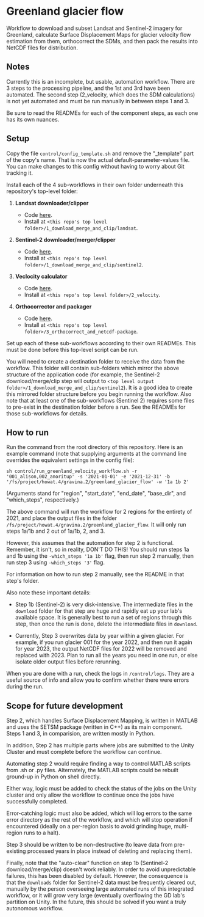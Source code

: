 # Greenland glacier flow

Workflow to download and subset Landsat and Sentinel-2 imagery for Greenland, calculate Surface
Displacement Maps for glacier velocity flow estimation from them, orthocorrect the SDMs, and then
pack the results into NetCDF files for distribution.


## Notes

Currently this is an incomplete, but usable, automation workflow. There are 3 steps to the processing
pipeline, and the 1st and 3rd have been automated. The second step (2_velocity, which does the SDM
calculations) is not yet automated and must be run manually in between steps 1 and 3.

Be sure to read the READMEs for each of the component steps, as each one has its own nuances.


## Setup

Copy the file `control/config_template.sh` and remove the "_template" part of the copy's name. That is now the actual default-parameter-values file. You can make changes to this config without having to worry about Git tracking it.

Install each of the 4 sub-workflows in their own folder underneath this repository's top-level folder:

1. **Landsat downloader/clipper**
    - Code [here](https://code.osu.edu/BPCRC/outreach/glacier-dynamics/greenland-glacier-flow-download-clip-landsat).
    - Install at `<this repo's top level folder>/1_download_merge_and_clip/landsat`.

2. **Sentinel-2 downloader/merger/clipper**
    - Code [here](https://code.osu.edu/BPCRC/outreach/glacier-dynamics/greenland-glacier-flow-download-merge-clip-sentinel-2).
    - Install at `<this repo's top level folder>/1_download_merge_and_clip/sentinel2`.

3. **Veclocity calculator**
    - Code [here](https://code.osu.edu/BPCRC/outreach/glacier-dynamics/greenland-glacier-flow-velocity).
    - Install at `<this repo's top level folder>/2_velocity`.

4. **Orthocorrector and packager**
    - Code [here](https://code.osu.edu/BPCRC/outreach/glacier-dynamics/greenland-glacier-flow-orthocorrect-netcdf-package).
    - Install at `<this repo's top level folder>/3_orthocorrect_and_netcdf-package`.

Set up each of these sub-workflows according to their own READMEs. This must be done before this top-level script can be run.

You will need to create a destination folder to receive the data from the workflow. This folder will contain sub-folders which mirror the above structure of the application code (for example, the Sentinel-2 download/merge/clip step will output to `<top level output folder>/1_download_merge_and_clip/sentinel2`). It is a good idea to create this mirrored folder structure before you begin running the workflow. Also note that at least one of the sub-workflows (Sentinel 2) requires some files to pre-exist in the destination folder before a run. See the READMEs for those sub-workflows for details.


## How to run

Run the command from the root directory of this repository. Here is an example command (note that supplying arguments at the command line overrides the equivalent settings in the config file):

`sh control/run_greenland_velocity_workflow.sh -r '001_alison,002_anoritup' -s '2021-01-01' -e '2021-12-31' -b '/fs/project/howat.4/gravina.2/greenland_glacier_flow' -w '1a 1b 2'`

(Arguments stand for "region", "start_date", "end_date", "base_dir", and "which_steps", respectively.)

The above command will run the workflow for 2 regions for the entirety of 2021, and place the output files in the folder `/fs/project/howat.4/gravina.2/greenland_glacier_flow`. It will only run steps 1a/1b and 2 out of 1a/1b, 2, and 3. 

However, this assumes that the automation for step 2 is functional. Remember, it isn't, so in reality, DON'T DO THIS! You should run steps 1a and 1b using the `-which_steps '1a 1b'` flag, then run step 2 manually, then run step 3 using `-which_steps '3'` flag.

For information on how to run step 2 manually, see the README in that step's folder.

Also note these important details:

- Step 1b (Sentinel-2) is very disk-intensive. The intermediate files in the `download` folder for that step are huge and rapidly eat up your lab's available space. It is generally best to run a set of regions through this step, then once the run is done, delete the intermediate files in `download`.

- Currently, Step 3 overwrites data by year within a given glacier. For example, if you run glacier 001 for the year 2022, and then run it again for year 2023, the output NetCDF files for 2022 will be removed and replaced with 2023. Plan to run all the years you need in one run, or else isolate older output files before rerunning.

When you are done with a run, check the logs in `/control/logs`. They are a useful source of info and allow you to confirm whether there were errors during the run.


## Scope for future development

Step 2, which handles Surface Displacement Mapping, is written in MATLAB and uses the SETSM
package (written in C++) as its main component. Steps 1 and 3, in comparision, are written mostly
in Python.

In addition, Step 2 has multiple parts where jobs are submitted to the Unity Cluster and must
complete before the workflow can continue.

Automating step 2 would require finding a way to control MATLAB scripts from .sh or .py files.
Alternately, the MATLAB scripts could be rebuilt ground-up in Python on shell directly.

Either way, logic must be added to check the status of the jobs on the Unity cluster and only
allow the workflow to continue once the jobs have successfully completed.

Error-catching logic must also be added, which will log errors to the same error directory as
the rest of the workflow, and which will stop operation if encountered (ideally on a per-region
basis to avoid grinding huge, multi-region runs to a halt).

Step 3 should be written to be non-destructive (to leave data from pre-existing processed years in place instead of deleting and replacing them).

Finally, note that the "auto-clear" function on step 1b (Sentinel-2 download/merge/clip) doesn't work reliably. In order to avoid unpredictable failures, this has been disabled by default. However, the consequence is that the `downloads` folder for Sentinel-2 data must be frequently cleared out, manually by the person overseeing large automated runs of this integrated workflow, or it will grow very large (eventually overflowing the GD lab's partition on Unity. In the future, this should be solved if you want a truly autonomous workflow.